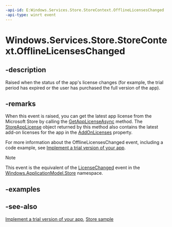 ```yaml
---
-api-id: E:Windows.Services.Store.StoreContext.OfflineLicensesChanged
-api-type: winrt event
---
```


<!-- Event syntax
public event Windows.Foundation.TypedEventHandler OfflineLicensesChanged<Windows.Services.Store.StoreContext,  object>
-->

# Windows.Services.Store.StoreContext.OfflineLicensesChanged

## -description
Raised when the status of the app's license changes (for example, the trial period has expired or the user has purchased the full version of the app).

## -remarks
When this event is raised, you can get the latest app license from the Microsoft Store by calling the [GetAppLicenseAsync](storecontext_getapplicenseasync_1472711008.md) method. The [StoreAppLicense](storeapplicense.md) object returned by this method also contains the latest add-on licenses for the app in the [AddOnLicenses](storeapplicense_addonlicenses.md) property. 

For more information about the OfflineLicensesChanged event, including a code example, see [Implement a trial version of your app](/windows/uwp/monetize/implement-a-trial-version-of-your-app).

> [!NOTE]
> This event is the equivalent of the [LicenseChanged](../windows.applicationmodel.store/licenseinformation_licensechanged.md) event in the [Windows.ApplicationModel.Store](../windows.applicationmodel.store/windows_applicationmodel_store.md) namespace.

## -examples

## -see-also
[Implement a trial version of your app](/windows/uwp/monetize/implement-a-trial-version-of-your-app), [Store sample](https://github.com/Microsoft/Windows-universal-samples/tree/master/Samples/Store)
